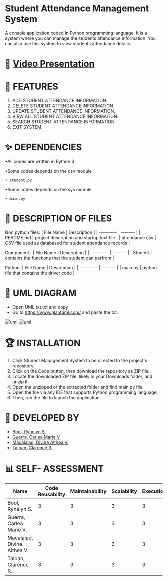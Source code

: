 # Student Attendance Management System

A console application coded in Python programming language. It is a system where you can manage the students attendance information. You can also use this system to view students attendance details.

# 🎥 [Video Presentation](https://youtu.be/7ZjR-5PNgSA)

# 🤖 FEATURES
1. ADD STUDENT ATTENDANCE INFORMATION.
2. DELETE STUDENT ATTENDANCE INFORMATION.
3. UPDATE STUDENT ATTENDANCE INFORMATION.
4. VIEW ALL STUDENT ATTENDANCE INFORMATION.
5. SEARCH STUDENT ATTENDANCE INFORMATION.
6. EXIT SYSTEM.

# ✨ DEPENDENCIES

•All codes are written in Python 3

•Some codes depends on the csv module
    
    • student.py
    
•Some codes depends on the sys module
    
    • main.py
    
# 🌟 DESCRIPTION OF FILES

Non python files:
| File Name | Description |
| --------- | ------- |
| README.md | project description and startup text file |
| attendance.csv | CSV file used as databased for student attendance records |

Component :
| File Name | Description |
| --------- | ------- |
| Student | contains the functions that the student can perfrom |

Python:
| File Name | Description |
| --------- | ------- |
| main.py | python file that contains the driver code |

# 🎯 UML DIAGRAM
* Open UML txt.txt and copy
* Go to https://www.plantuml.com/ and paste the txt.

![uml](https://user-images.githubusercontent.com/114181229/206959860-5fd1371b-46ea-46c7-9d7e-6abd27696eca.png)
![uml](https://user-images.githubusercontent.com/114181229/206955607-1d05e40b-64cd-489b-9104-9bda5527aa51.png)

# 🏆 INSTALLATION
1. Click Student Management System to be directed to the project's repository.
2. Click on the Code button, then download the repository as ZIP file.
3. Locate the downloaded ZIP file, likely in your Downloads folder, and unzip it.
4. Open the unzipped or the extracted folder and find main.py file.
5. Open the file via any IDE that supports Python programming language.
6. Then, run the file to launch the application

# 💫 DEVELOPED BY

* [Bool, Rynelyn S.](https://github.com/rynebool)
* [Guerra, Carlea Marie V.](https://github.com/CarleaG)
* [Macalalad, Divine Althea V.](https://github.com/divinemacalalad)
* [Talban, Clarence R.](https://github.com/Clarence2101)

#  📊 SELF- ASSESSMENT
| Name | Code Reusability | Maintainability | Scalability | Execution | Originality| Overall Impression|
|----|----|----|----|----|----|----|
|Bool, Rynelyn S.| 3 | 3 | 3 | 3 | 3 | 3 |
|Guerra, Carlea Marie V.| 3 | 3 | 3 | 3 | 3 | 3 |
|Macalalad, Divine Althea V.| 3 | 3 | 3 | 3 | 3 | 3 |
|Talban, Clarence R.| 3 | 3 | 3 | 3 | 3 | 3 |
